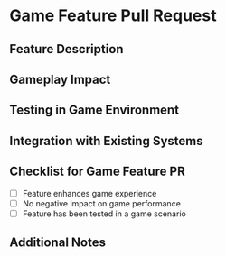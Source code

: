 # Game Feature Pull Request

## Feature Description
<!-- Provide a detailed description of the game feature being added. -->

## Gameplay Impact
<!-- Describe how this feature will affect gameplay. -->

## Testing in Game Environment
<!-- Outline the method for testing this feature in the game environment. -->

## Integration with Existing Systems
<!-- Discuss how this feature integrates with current game systems. -->

## Checklist for Game Feature PR
- [ ] Feature enhances game experience
- [ ] No negative impact on game performance
- [ ] Feature has been tested in a game scenario

## Additional Notes
<!-- Additional information or notes about the game feature. -->
